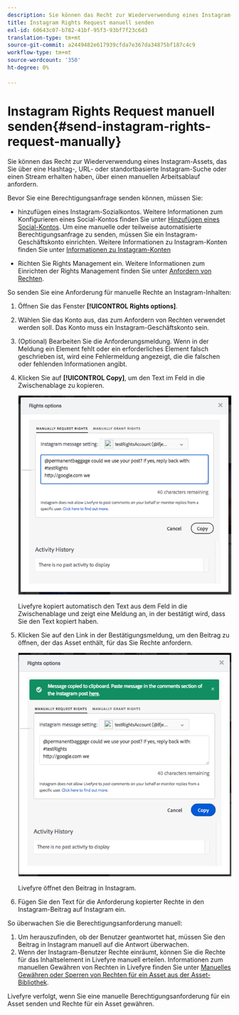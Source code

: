 ```yaml
---
description: Sie können das Recht zur Wiederverwendung eines Instagram-Assets, das Sie über eine Hashtag-, URL- oder standortbasierte Instagram-Suche oder einen Stream erhalten haben, über einen manuellen Arbeitsablauf anfordern.
title: Instagram Rights Request manuell senden
exl-id: 60643c07-b782-41bf-95f3-93bf7f23c6d3
translation-type: tm+mt
source-git-commit: a2449482e617939cfda7e367da34875bf187c4c9
workflow-type: tm+mt
source-wordcount: '350'
ht-degree: 0%

---
```


# Instagram Rights Request manuell senden{#send-instagram-rights-request-manually}

Sie können das Recht zur Wiederverwendung eines Instagram-Assets, das Sie über eine Hashtag-, URL- oder standortbasierte Instagram-Suche oder einen Stream erhalten haben, über einen manuellen Arbeitsablauf anfordern.

Bevor Sie eine Berechtigungsanfrage senden können, müssen Sie:

* hinzufügen eines Instagram-Sozialkontos. Weitere Informationen zum Konfigurieren eines Social-Kontos finden Sie unter [Hinzufügen eines Social-Kontos](../c-users-creating-accounts-with-studio-access/t-configure-social-accout-instagram/t-configure-social-accout-instagram.md#t_configure_social_accout_instagram). Um eine manuelle oder teilweise automatisierte Berechtigungsanfrage zu senden, müssen Sie ein Instagram-Geschäftskonto einrichten. Weitere Informationen zu Instagram-Konten finden Sie unter [Informationen zu Instagram-Konten](../c-users-creating-accounts-with-studio-access/t-configure-social-accout-instagram/c-about-instagram-accounts.md#c_about_instagram_accounts)

* Richten Sie Rights Management ein. Weitere Informationen zum Einrichten der Rights Management finden Sie unter [Anfordern von Rechten](../c-how-requesting-rights-works/c-how-requesting-rights-works.md).

So senden Sie eine Anforderung für manuelle Rechte an Instagram-Inhalten:

1. Öffnen Sie das Fenster **[!UICONTROL Rights options]**.
1. Wählen Sie das Konto aus, das zum Anfordern von Rechten verwendet werden soll. Das Konto muss ein Instagram-Geschäftskonto sein.
1. (Optional) Bearbeiten Sie die Anforderungsmeldung. Wenn in der Meldung ein Element fehlt oder ein erforderliches Element falsch geschrieben ist, wird eine Fehlermeldung angezeigt, die die falschen oder fehlenden Informationen angibt.
1. Klicken Sie auf **[!UICONTROL Copy]**, um den Text im Feld in die Zwischenablage zu kopieren.

   ![](assets/rr_insta_workaround1.png)

   Livefyre kopiert automatisch den Text aus dem Feld in die Zwischenablage und zeigt eine Meldung an, in der bestätigt wird, dass Sie den Text kopiert haben.

1. Klicken Sie auf den Link in der Bestätigungsmeldung, um den Beitrag zu öffnen, der das Asset enthält, für das Sie Rechte anfordern.

   ![](assets/rr_insta_workaround2.png)

   Livefyre öffnet den Beitrag in Instagram.

1. Fügen Sie den Text für die Anforderung kopierter Rechte in den Instagram-Beitrag auf Instagram ein.

So überwachen Sie die Berechtigungsanforderung manuell:

1. Um herauszufinden, ob der Benutzer geantwortet hat, müssen Sie den Beitrag in Instagram manuell auf die Antwort überwachen.
1. Wenn der Instagram-Benutzer Rechte einräumt, können Sie die Rechte für das Inhaltselement in Livefyre manuell erteilen. Informationen zum manuellen Gewähren von Rechten in Livefyre finden Sie unter [Manuelles Gewähren oder Sperren von Rechten für ein Asset aus der Asset-Bibliothek](../c-how-requesting-rights-works/t-manually-grant-the-rights-for-one-or-more-assets.md#t_manually_grant_the_rights_for_one_or_more_assets).

Livefyre verfolgt, wenn Sie eine manuelle Berechtigungsanforderung für ein Asset senden und Rechte für ein Asset gewähren.
